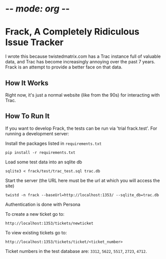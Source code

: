 # -*- mode: org -*-

Frack, A Completely Ridiculous Issue Tracker
============================================

I wrote this because twistedmatrix.com has a Trac instance full of
valuable data, and Trac has become increasingly annoying over the past
7 years. Frack is an attempt to provide a better face on that data.


How It Works
------------
Right now, it's just a normal website (like from the 90s) for interacting with
Trac.


How To Run It
-------------

If you want to develop Frack, the tests can be run via 'trial frack.test'. For
running a development server:


Install the packages listed in `requirements.txt`

    pip install -r requirements.txt


Load some test data into an sqlite db

    sqlite3 < frack/test/trac_test.sql trac.db


Start the server (the URL here must be the url at which you will access the site)

    twistd -n frack --baseUrl=http://localhost:1353/ --sqlite_db=trac.db


Authentication is done with Persona


To create a new ticket go to:

    http://localhost:1353/tickets/newticket


To view existing tickets go to:

    http://localhost:1353/tickets/ticket/<ticket_number>


Ticket numbers in the test database are: `3312`, `5622`, `5517`, `2723`, `4712`.
